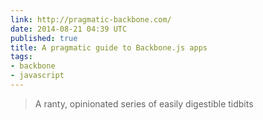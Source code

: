 ```yaml
---
link: http://pragmatic-backbone.com/
date: 2014-08-21 04:39 UTC
published: true
title: A pragmatic guide to Backbone.js apps
tags:
- backbone
- javascript
---
```


<blockquote>A ranty, opinionated series of easily digestible tidbits
</blockquote>
